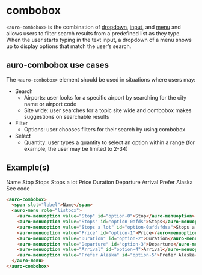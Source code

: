 # combobox

`<auro-combobox>` is the combination of [dropdown](http://auro.alaskaair.com/components/auro/dropdown), [input](http://auro.alaskaair.com/components/auro/input), and [menu](http://auro.alaskaair.com/components/auro/menu) and allows users to filter search results from a predefined list as they type. When the user starts typing in the text input, a dropdown of a menu shows up to display options that match the user’s search.

## auro-combobox use cases

The `<auro-combobox>` element should be used in situations where users may:

* Search
  * Airports: user looks for a specific airport by searching for the city name or airport code
  * Site wide: user searches for a topic site wide and combobox makes suggestions on searchable results
* Filter
  * Options: user chooses filters for their search by using combobox
* Select
  * Quantity: user types a quantity to select an option within a range (for example, the user may be limited to 2-34)

## Example(s)

<div class="exampleWrapper">
  <auro-combobox>
    <span slot="label">Name</span>
    <auro-menu role="listbox">
      <auro-menuoption value="Stop" id="option-0">Stop</auro-menuoption>
      <auro-menuoption value="Stops" id="option-0afds">Stops</auro-menuoption>
      <auro-menuoption value="Stops a lot" id="option-0afdsfdsa">Stops a lot</auro-menuoption>
      <auro-menuoption value="Price" id="option-1">Price</auro-menuoption>
      <auro-menuoption value="Duration" id="option-2">Duration</auro-menuoption>
      <auro-menuoption value="Departure" id="option-3">Departure</auro-menuoption>
      <auro-menuoption value="Arrival" id="option-4">Arrival</auro-menuoption>
      <auro-menuoption value="Prefer Alaska" id="option-5">Prefer Alaska</auro-menuoption>
    </auro-menu>
  </auro-combobox>
</div>
<auro-accordion lowProfile justifyRight>
  <span slot="trigger">See code</span>

```html
<auro-combobox>
  <span slot="label">Name</span>
  <auro-menu role="listbox">
    <auro-menuoption value="Stop" id="option-0">Stop</auro-menuoption>
    <auro-menuoption value="Stops" id="option-0afds">Stops</auro-menuoption>
    <auro-menuoption value="Stops a lot" id="option-0afdsfdsa">Stops a lot</auro-menuoption>
    <auro-menuoption value="Price" id="option-1">Price</auro-menuoption>
    <auro-menuoption value="Duration" id="option-2">Duration</auro-menuoption>
    <auro-menuoption value="Departure" id="option-3">Departure</auro-menuoption>
    <auro-menuoption value="Arrival" id="option-4">Arrival</auro-menuoption>
    <auro-menuoption value="Prefer Alaska" id="option-5">Prefer Alaska</auro-menuoption>
  </auro-menu>
</auro-combobox>
```

</auro-accordion>
